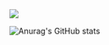 <picture>
  <source
    srcset="https://github-readme-stats.vercel.app/api?username=MehrabVosough&show_icons=true&theme=dark"
    media="(prefers-color-scheme: dark)"
  />
  <source
    srcset="https://github-readme-stats.vercel.app/api?username=MehrabVosough&show_icons=true"
    media="(prefers-color-scheme: light), (prefers-color-scheme: no-preference)"
  />
  <img src="https://github-readme-stats.vercel.app/api?username=MehrabVosough&show_icons=true" />
</picture>

![Anurag's GitHub stats](https://github-readme-stats.vercel.app/api?username=MehrabVosough&show_icons=true&theme=transparent)<!---
MehrabVosough/MehrabVosough is a ✨ special ✨ repository because its `README.md` (this file) appears on your GitHub profile.
You can click the Preview link to take a look at your changes.
--->
